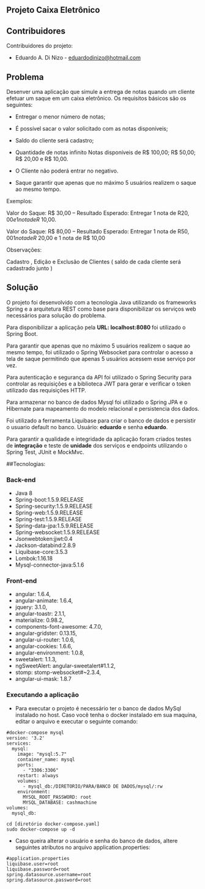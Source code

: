 ## Projeto Caixa Eletrônico ##

## Contribuidores

Contribuidores do projeto:
- Eduardo A. Di Nizo - eduardodinizo@hotmail.com

## Problema

Desenver uma aplicação que simule a entrega de notas quando um cliente efetuar um saque em um caixa eletrônico. Os requisitos básicos são os seguintes:

- Entregar o menor número de notas;

- É possível sacar o valor solicitado com as notas disponíveis;
- Saldo do cliente será cadastro; 
- Quantidade de notas infinito Notas disponíveis de R$ 100,00; R$ 50,00; R$ 20,00 e R$ 10,00.
- O Cliente não poderá entrar no negativo.
- Saque garantir que apenas que no máximo 5 usuários realizem o saque ao mesmo tempo.

Exemplos:

Valor do Saque: R$ 30,00 – Resultado Esperado: Entregar 1 nota de R$20,00 e 1 nota de R$ 10,00.

Valor do Saque: R$ 80,00 – Resultado Esperado: Entregar 1 nota de R$50,00 1 nota de R$ 20,00 e 1 nota de R$ 10,00

Observações:

Cadastro , Edição e Exclusão de Clientes ( saldo de cada cliente será cadastrado junto ) 

## Solução

O projeto foi desenvolvido com a tecnologia Java utilizando os frameworks Spring e a arquitetura REST como base
 para disponibilizar os serviços web necessários para solução do problema. 
 
 Para disponibilizar a aplicação pela <b>URL: localhost:8080 </b> foi utilizado o Spring Boot. 
  
 Para garantir que apenas que no máximo 5 usuários
  realizem o saque ao mesmo tempo, foi utilizado o Spring Websocket para controlar o acesso a tela de saque
  permitindo que apenas 5 usuários acessem esse serviço por vez. 
  
 Para autenticação e segurança da API foi utilizado o Spring Security para controlar as requisições  e a 
 biblioteca JWT para gerar e verificar o token utilizado das requisições HTTP.
 
 Para armazenar no banco de dados Mysql foi utilizado o Spring JPA e o Hibernate
 para mapeamento do modelo relacional e persistencia dos dados.
 
 Foi utilizado a ferramenta Liquibase para criar o banco de dados e persistir o usuario default no banco.
 Usuário: <b>eduardo</b> e senha <b>eduardo</b>.
 
 Para garantir a qualidade e integridade da aplicação foram criados testes de <b>integração</b> e teste de
 <b>unidade</b> dos serviços e endpoints utilizando o Spring Test, JUnit e MockMvc.   
   

##Tecnologias:

### Back-end
- Java 8
- Spring-boot:1.5.9.RELEASE
- Spring-security:1.5.9.RELEASE
- Spring-web:1.5.9.RELEASE
- Spring-test:1.5.9.RELEASE
- Spring-data-jpa:1.5.9.RELEASE
- Spring-websocket:1.5.9.RELEASE
- Jsonwebtoken:jjwt:0.4
- Jackson-databind:2.8.9
- Liquibase-core:3.5.3
- Lombok:1.16.18
- Mysql-connector-java:5.1.6
### Front-end
- angular: 1.6.4,
- angular-animate: 1.6.4,
- jquery: 3.1.0,
- angular-toastr: 2.1.1,
- materialize: 0.98.2,
- components-font-awesome: 4.7.0,
- angular-gridster: 0.13.15,
- angular-ui-router: 1.0.6,
- angular-cookies: 1.6.6,
- angular-environment: 1.0.8,
- sweetalert: 1.1.3,
- ngSweetAlert: angular-sweetalert#1.1.2,
- stomp: stomp-websocket#~2.3.4,
- angular-ui-mask: 1.8.7

### Executando a aplicação
- Para executar o projeto é necessário ter o banco de dados MySql instalado no host. Caso você tenha o docker
instalado em sua maquina, editar o arquivo e executar o seguinte comando:
```shell
#docker-compose mysql
version: '3.2'
services:
  mysql:
    image: "mysql:5.7"
    container_name: mysql
    ports:
      - "3306:3306"
    restart: always
    volumes:
      - mysql_db:/DIRETORIO/PARA/BANCO DE DADOS/mysql/:rw
    environment:
      MYSQL_ROOT_PASSWORD: root
      MYSQL_DATABASE: cashmachine
volumes:
  mysql_db:
```
```shell
cd [diretório docker-compose.yaml]
sudo docker-compose up -d
```

- Caso queira alterar o usuário e senha do banco de dados, altere seguintes atributos 
no arquivo application.properties:
```shell
#application.properties
liquibase.user=root
liquibase.password=root
spring.datasource.username=root
spring.datasource.password=root
```